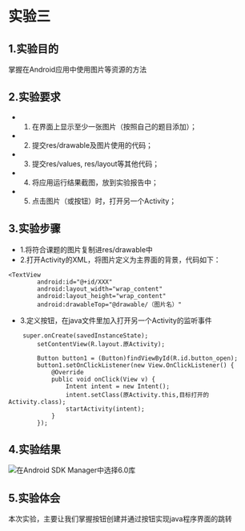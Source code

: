 # 实验三

## 1.实验目的
掌握在Android应用中使用图片等资源的方法 

## 2.实验要求
+ 1. 在界面上显示至少一张图片（按照自己的题目添加）；
+ 2. 提交res/drawable及图片使用的代码；
+ 3. 提交res/values, res/layout等其他代码；
+ 4. 将应用运行结果截图，放到实验报告中；
+ 5. 点击图片（或按钮）时，打开另一个Activity；

## 3.实验步骤
+ 1.将符合课题的图片复制进res/drawable中
+ 2.打开Activity的XML，将图片定义为主界面的背景，代码如下：
~~~
<TextView
        android:id="@+id/XXX"
        android:layout_width="wrap_content"
        android:layout_height="wrap_content"
        android:drawableTop="@drawable/（图片名）"
~~~
+ 3.定义按钮，在java文件里加入打开另一个Activity的监听事件
~~~ 
    super.onCreate(savedInstanceState);
        setContentView(R.layout.原Activity);

        Button button1 = (Button)findViewById(R.id.button_open);
        button1.setOnClickListener(new View.OnClickListener() {
            @Override
            public void onClick(View v) {
                Intent intent = new Intent();
                intent.setClass(原Activity.this,目标打开的Activity.class);
                startActivity(intent);
            }
        });
~~~

## 4.实验结果
![在Android SDK Manager中选择6.0库](https://github.com/Zhengmianjie/android-labs-2018/blob/master/soft1614080902314/3%E8%BF%90%E8%A1%8C%E6%88%AA%E5%9B%BE.png?raw=true"配置教育网下载代理")

## 5.实验体会
    
本次实验，主要让我们掌握按钮创建并通过按钮实现java程序界面的跳转
